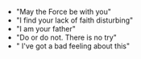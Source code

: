 * "May the Force be with you"
* "I find your lack of faith disturbing"
* "I am your father"
* "Do or do not. There is no try"
* " I've got a bad feeling about this"
